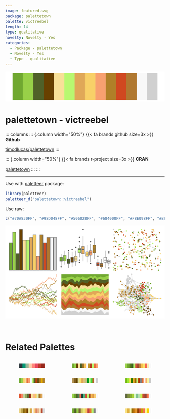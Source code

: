 ```yaml
---
image: featured.svg
package: palettetown
palette: victreebel
length: 14
type: qualitative
novelty: Novelty - Yes
categories:
  - Package - palettetown
  - Novelty - Yes
  - Type - qualitative
---
```


![](featured.svg)

# palettetown - victreebel 

::: columns
::: {.column width="50%"}
{{< fa brands github size=3x >}}
**Github**

[timcdlucas/palettetown](https://github.com/timcdlucas/palettetown)
:::

::: {.column width="50%"}
{{< fa brands r-project size=3x >}}
**CRAN**

[palettetown](https://CRAN.R-project.org/package=palettetown)
:::
:::

<hr> 

Use with [paletteer](https://emilhvitfeldt.github.io/paletteer/) package:

```r
library(paletteer)
paletteer_d("palettetown::victreebel")
```

Use raw:

```r
c("#70A830FF", "#98D048FF", "#506028FF", "#684000FF", "#F8E098FF", "#B8F870FF", "#E0A858FF", "#F8D068FF", "#F8A070FF", "#B08028FF", "#D04820FF", "#B07830FF", "#F8F8F8FF", "#D0D0D0FF")
``` 

![](examples.svg) 

<br>

# Related Palettes

<div class="list" style="display: grid; grid-template-columns: auto auto auto;"> <figure class="figure">
<a href="../../awtools/a_palette/"> <img src="../../awtools/a_palette/featured.svg" style="width: 100%;" class="figure-img"></a>
</figure> <figure class="figure">
<a href="../../palettetown/bellsprout/"> <img src="../../palettetown/bellsprout/featured.svg" style="width: 100%;" class="figure-img"></a>
</figure> <figure class="figure">
<a href="../../palettetown/sceptile/"> <img src="../../palettetown/sceptile/featured.svg" style="width: 100%;" class="figure-img"></a>
</figure> <figure class="figure">
<a href="../../palettetown/weepinbell/"> <img src="../../palettetown/weepinbell/featured.svg" style="width: 100%;" class="figure-img"></a>
</figure> <figure class="figure">
<a href="../../palettetown/farfetchd/"> <img src="../../palettetown/farfetchd/featured.svg" style="width: 100%;" class="figure-img"></a>
</figure> <figure class="figure">
<a href="../../palettetown/politoed/"> <img src="../../palettetown/politoed/featured.svg" style="width: 100%;" class="figure-img"></a>
</figure> <figure class="figure">
<a href="../../palettetown/slowbro/"> <img src="../../palettetown/slowbro/featured.svg" style="width: 100%;" class="figure-img"></a>
</figure> <figure class="figure">
<a href="../../palettetown/treecko/"> <img src="../../palettetown/treecko/featured.svg" style="width: 100%;" class="figure-img"></a>
</figure> <figure class="figure">
<a href="../../palettetown/lombre/"> <img src="../../palettetown/lombre/featured.svg" style="width: 100%;" class="figure-img"></a>
</figure> <figure class="figure">
<a href="../../palettetown/mankey/"> <img src="../../palettetown/mankey/featured.svg" style="width: 100%;" class="figure-img"></a>
</figure> <figure class="figure">
<a href="../../palettetown/caterpie/"> <img src="../../palettetown/caterpie/featured.svg" style="width: 100%;" class="figure-img"></a>
</figure> <figure class="figure">
<a href="../../palettetown/meowth/"> <img src="../../palettetown/meowth/featured.svg" style="width: 100%;" class="figure-img"></a>
</figure> 
</div>
